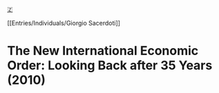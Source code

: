 [🇿](zotero://select/library/items/4D6D5JRM)

[[Entries/Individuals/Giorgio Sacerdoti]] 
# The New International Economic Order: Looking Back after 35 Years (2010)

